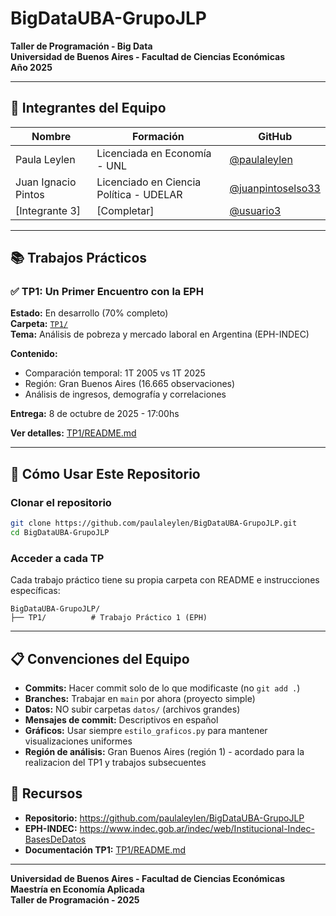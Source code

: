 ﻿# BigDataUBA-GrupoJLP

**Taller de Programación - Big Data**  
**Universidad de Buenos Aires - Facultad de Ciencias Económicas**  
**Año 2025**

---

## 👥 Integrantes del Equipo

| Nombre | Formación | GitHub |
|--------|-----------|--------|
| Paula Leylen | Licenciada en Economía - UNL | [@paulaleylen](https://github.com/paulaleylen) |
| Juan Ignacio Pintos | Licenciado en Ciencia Política - UDELAR | [@juanpintoselso33](https://github.com/juanpintoselso33) |
| [Integrante 3] | [Completar] | [@usuario3](https://github.com/usuario3) |

---

## 📚 Trabajos Prácticos

### ✅ TP1: Un Primer Encuentro con la EPH

**Estado:** En desarrollo (70% completo)  
**Carpeta:** [`TP1/`](./TP1/)  
**Tema:** Análisis de pobreza y mercado laboral en Argentina (EPH-INDEC)

**Contenido:**
- Comparación temporal: 1T 2005 vs 1T 2025
- Región: Gran Buenos Aires (16.665 observaciones)
- Análisis de ingresos, demografía y correlaciones

**Entrega:** 8 de octubre de 2025 - 17:00hs

**Ver detalles:** [TP1/README.md](./TP1/README.md)

---

## 🚀 Cómo Usar Este Repositorio

### Clonar el repositorio
```bash
git clone https://github.com/paulaleylen/BigDataUBA-GrupoJLP.git
cd BigDataUBA-GrupoJLP
```

### Acceder a cada TP
Cada trabajo práctico tiene su propia carpeta con README e instrucciones específicas:

```
BigDataUBA-GrupoJLP/
├── TP1/          # Trabajo Práctico 1 (EPH)
```

---

## 📋 Convenciones del Equipo

- **Commits:** Hacer commit solo de lo que modificaste (no `git add .`)
- **Branches:** Trabajar en `main` por ahora (proyecto simple)
- **Datos:** NO subir carpetas `datos/` (archivos grandes)
- **Mensajes de commit:** Descriptivos en español
- **Gráficos:** Usar siempre `estilo_graficos.py` para mantener visualizaciones uniformes
- **Región de análisis:** Gran Buenos Aires (región 1) - acordado para la realizacion del TP1 y trabajos subsecuentes

## 📖 Recursos

- **Repositorio:** https://github.com/paulaleylen/BigDataUBA-GrupoJLP
- **EPH-INDEC:** https://www.indec.gob.ar/indec/web/Institucional-Indec-BasesDeDatos
- **Documentación TP1:** [TP1/README.md](./TP1/README.md)

---

**Universidad de Buenos Aires - Facultad de Ciencias Económicas**  
**Maestría en Economía Aplicada**  
**Taller de Programación - 2025**


